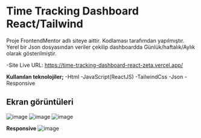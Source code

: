 # Time Tracking Dashboard React/Tailwind

Proje FrontendMentor adlı siteye aittir. Kodlaması tarafımdan yapılmıştır. Yerel bir Json dosyasından veriler çekilip dashboardda Günlük/haftalık/Aylık olarak gösterilmiştir.

-Site Live URL: https://time-tracking-dashboard-react-zeta.vercel.app/

**Kullanılan teknolojiler;**
-Html
-JavaScript(ReactJS)
-TailwindCss
-Json
-Responsive

## Ekran görüntüleri
![image](https://user-images.githubusercontent.com/44196940/168428684-99d00f0e-7de3-423b-9991-f799398b31b7.png)
![image](https://user-images.githubusercontent.com/44196940/168428882-fce0506b-c2e2-4025-b014-490f472fda62.png)
![image](https://user-images.githubusercontent.com/44196940/168428891-c46dff3a-a5ca-4725-9ce2-6bac8566cbdc.png)

**Responsive**
![image](https://user-images.githubusercontent.com/44196940/168428909-f4201b52-415c-4c6d-b7fd-7cd7877d0796.png)

